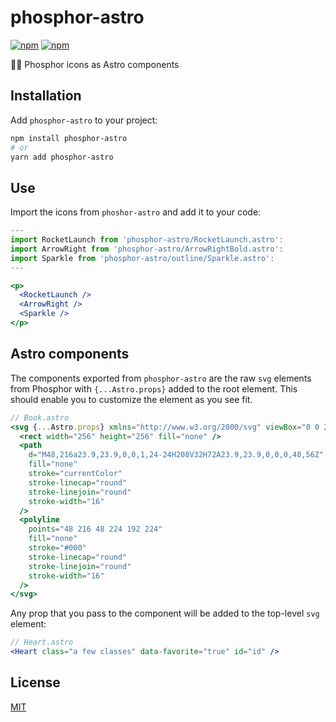 # phosphor-astro

[![npm](https://img.shields.io/npm/v/phosphor-astro.svg)](https://npmjs.com/package/phosphor-astro) [![npm](https://img.shields.io/npm/dt/phosphor-astro.svg)](https://npmjs.com/package/phosphor-astro)

👩‍🚀 Phosphor icons as Astro components

## Installation

Add `phosphor-astro` to your project:

```sh
npm install phosphor-astro
# or
yarn add phosphor-astro
```

## Use

Import the icons from `phoshor-astro` and add it to your code:

```jsx
---
import RocketLaunch from 'phosphor-astro/RocketLaunch.astro':
import ArrowRight from 'phosphor-astro/ArrowRightBold.astro':
import Sparkle from 'phosphor-astro/outline/Sparkle.astro':
---

<p>
  <RocketLaunch />
  <ArrowRight />
  <Sparkle />
</p>
```

## Astro components

The components exported from `phosphor-astro` are the raw `svg` elements from Phosphor with `{...Astro.props}` added to the root element. This should enable you to customize the element as you see fit.

```jsx
// Book.astro
<svg {...Astro.props} xmlns="http://www.w3.org/2000/svg" viewBox="0 0 256 256">
  <rect width="256" height="256" fill="none" />
  <path
    d="M48,216a23.9,23.9,0,0,1,24-24H208V32H72A23.9,23.9,0,0,0,48,56Z"
    fill="none"
    stroke="currentColor"
    stroke-linecap="round"
    stroke-linejoin="round"
    stroke-width="16"
  />
  <polyline
    points="48 216 48 224 192 224"
    fill="none"
    stroke="#000"
    stroke-linecap="round"
    stroke-linejoin="round"
    stroke-width="16"
  />
</svg>
```

Any prop that you pass to the component will be added to the top-level `svg` element:

```jsx
// Heart.astro
<Heart class="a few classes" data-favorite="true" id="id" />
```

## License

[MIT](/LICENSE)

